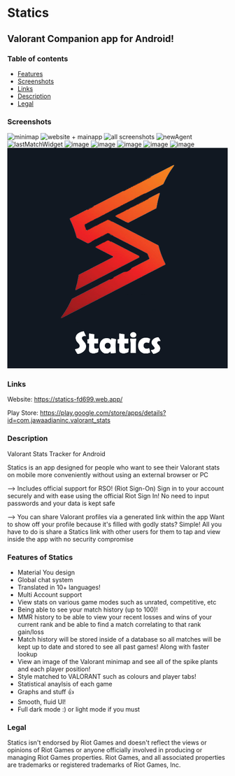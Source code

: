 # Statics
## Valorant Companion app for Android!

### Table of contents
* [Features](#features-of-statics)
* [Screenshots](#screenshots)
* [Links](#links)
* [Description](#description)
* [Legal](#legal)


### Screenshots
![minimap](https://github.com/faheem-s27/Statics/assets/63436748/c953a1b3-f4ad-407a-86d7-e717f4585bcf)
![website + mainapp](https://github.com/faheem-s27/Statics/assets/63436748/d7f00e10-d803-4971-91f2-5629e5874ce4)
![all screenshots](https://github.com/faheem-s27/Statics/assets/63436748/9497486c-9404-4f8d-8943-22184a1ebbb4)
![newAgent](https://github.com/faheem-s27/Statics/assets/63436748/93f52d69-13c8-4390-8b80-659fcf9a2c6a)
![lastMatchWidget](https://github.com/faheem-s27/Statics/assets/63436748/e522951c-86c1-4708-a56c-ac755c907fea)
![image](https://github.com/faheem-s27/Statics/assets/63436748/0095fd25-f0fa-4c63-bff0-804bc2a1b6e8)
![image](https://github.com/faheem-s27/Statics/assets/63436748/afa4b630-b949-4a5f-8444-de114d5cc3e7)
![image](https://github.com/faheem-s27/Statics/assets/63436748/6ed1203b-8d88-43fe-a575-ff2ba298c886)
![image](https://github.com/faheem-s27/Statics/assets/63436748/31fe068c-dd78-42a5-b21f-58b80d9b2ba6)
![image](https://github.com/faheem-s27/Statics/assets/63436748/67213b48-8b7a-4d5f-a75d-7a399b9096c3)
![Screenshot](fulllogo.png)

### Links
Website: https://statics-fd699.web.app/

Play Store: https://play.google.com/store/apps/details?id=com.jawaadianinc.valorant_stats

### Description
Valorant Stats Tracker for Android

Statics is an app designed for people who want to see their Valorant stats on mobile more conveniently without using an external browser or PC

--> Includes official support for RSO! (Riot Sign-On)
Sign in to your account securely and with ease using the official Riot Sign In!
No need to input passwords and your data is kept safe

--> You can share Valorant profiles via a generated link within the app
Want to show off your profile because it's filled with godly stats? Simple! All you have to do is share a Statics link with other users for them to tap and view inside the app with no security compromise

### Features of Statics
- Material You design
- Global chat system
- Translated in 10+ languages!
- Multi Account support
- View stats on various game modes such as unrated, competitive, etc
- Being able to see your match history (up to 100)!
- MMR history to be able to view your recent losses and wins of your current rank and be able to find a match correlating to that rank gain/loss
- Match history will be stored inside of a database so all matches will be kept up to date and stored to see all past games! Along with faster lookup
- View an image of the Valorant minimap and see all of the spike plants and each player position!
- Style matched to VALORANT such as colours and player tabs!
- Statistical anaylsis of each game
- Graphs and stuff 👍
- Smooth, fluid UI!
- Full dark mode :) or light mode if you must

### Legal
Statics isn't endorsed by Riot Games and doesn't reflect the views or opinions of Riot Games or anyone officially involved in producing or managing Riot Games properties.
Riot Games, and all associated properties are trademarks or registered trademarks of Riot Games, Inc.
